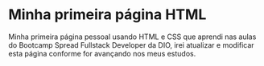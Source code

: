 # Minha primeira página HTML

Minha primeira página pessoal usando HTML e CSS que aprendi nas aulas do Bootcamp Spread Fullstack Developer da DIO, irei atualizar e modificar esta página conforme for avançando nos meus estudos.